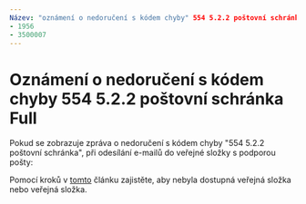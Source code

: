 ```yaml
---
Název: "oznámení o nedoručení s kódem chyby" 554 5.2.2 poštovní schránka Full "" MS. Author: chrisda autor: chrisda Manager: dansimp MS. Date: 04/21/2020 MS. cílová skupina: ITPro MS. téma: článek MS. služba: O365-Správa robotů: neindexovat, NOFOLLOW localization_priority: normální MS. vlastní: 
- 1956
- 3500007
---
```


# <a name="ndr-with-error-code-554-522-mailbox-full"></a>Oznámení o nedoručení s kódem chyby 554 5.2.2 poštovní schránka Full

Pokud se zobrazuje zpráva o nedoručení s kódem chyby "554 5.2.2 poštovní schránka", při odesílání e-mailů do veřejné složky s podporou pošty:  

Pomocí kroků v [tomto](https://aka.ms/554522) článku zajistěte, aby nebyla dostupná veřejná složka nebo veřejná složka.
